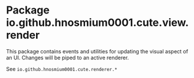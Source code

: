 # Package io.github.hnosmium0001.cute.view.render

This package contains events and utilities for updating the visual aspect of an UI.
Changes will be piped to an active renderer.

See `io.github.hnosmium0001.cute.renderer.*`